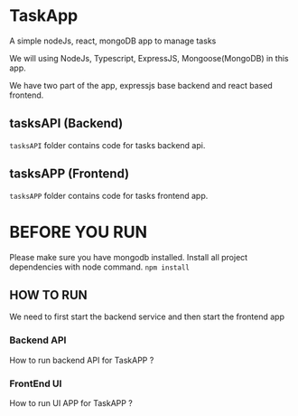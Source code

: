 # TaskApp
A simple nodeJs, react, mongoDB app to manage tasks

We will using NodeJs, Typescript, ExpressJS, Mongoose(MongoDB) in this app.

We have two part of the app, expressjs base backend and react based frontend.
## tasksAPI (Backend)
`tasksAPI` folder contains code for tasks backend api.

## tasksAPP (Frontend)
`tasksAPP` folder contains code for tasks frontend app.

# BEFORE YOU RUN
Please make sure you have mongodb installed.
Install all project dependencies with node command.
`npm install`


## HOW TO RUN
We need to first start the backend service and then start the frontend app

### Backend API
How to run backend API for TaskAPP ?


### FrontEnd UI 
How to run UI APP for TaskAPP ?

